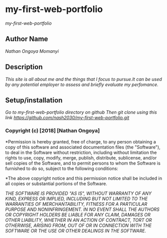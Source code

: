 # my-first-web-portfolio
  *my-first-web-portfolio*

## Author Name
  *Nathan Ongoya Momanyi*

## Description
  *This site is all about me and the things that I focus to pursue.It can be used by any potential employer to assess and briefly evaluate my perfomance.*

## Setup/installation
  *Go to my-first-web-portfolio directory on github*
  *Then git clone using this link <https://github.com/nash2030/my-first-web-portfolio.git>*
 ### Copyright (c) [2018] [Nathan Ongoya]

*Permission is hereby granted, free of charge, to any person obtaining a copy
of this software and associated documentation files (the "Software"), to deal
in the Software without restriction, including without limitation the rights
to use, copy, modify, merge, publish, distribute, sublicense, and/or sell
copies of the Software, and to permit persons to whom the Software is
furnished to do so, subject to the following conditions:

*The above copyright notice and this permission notice shall be included in all
copies or substantial portions of the Software.

*THE SOFTWARE IS PROVIDED "AS IS", WITHOUT WARRANTY OF ANY KIND, EXPRESS OR
IMPLIED, INCLUDING BUT NOT LIMITED TO THE WARRANTIES OF MERCHANTABILITY,
FITNESS FOR A PARTICULAR PURPOSE AND NONINFRINGEMENT. IN NO EVENT SHALL THE
AUTHORS OR COPYRIGHT HOLDERS BE LIABLE FOR ANY CLAIM, DAMAGES OR OTHER
LIABILITY, WHETHER IN AN ACTION OF CONTRACT, TORT OR OTHERWISE, ARISING FROM,
OUT OF OR IN CONNECTION WITH THE SOFTWARE OR THE USE OR OTHER DEALINGS IN THE
SOFTWARE.*
